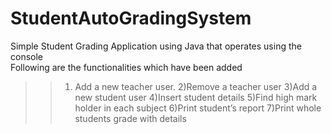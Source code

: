 # StudentAutoGradingSystem
Simple Student Grading Application using Java that operates using the console\
Following are the functionalities which have been added
>>  1) Add a new teacher user.
>>  2)Remove a teacher user
>>  3)Add a new student user
>>  4)Insert student details
>>  5)Find high mark holder in each subject
>>  6)Print student’s report
>>  7)Print whole students grade with details

